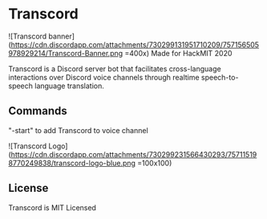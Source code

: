 # Transcord
![Transcord banner](https://cdn.discordapp.com/attachments/730299131951710209/757156505978929214/Transcord-Banner.png =400x)
Made for HackMIT 2020

Transcord is a Discord server bot that facilitates cross-language interactions over Discord voice channels through realtime speech-to-speech language translation.

## Commands
"-start" to add Transcord to voice channel

![Transcord Logo](https://cdn.discordapp.com/attachments/730299231566430293/757115198770249838/transcord-logo-blue.png =100x100)

## License
Transcord is MIT Licensed
